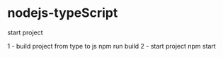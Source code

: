# nodejs-typeScript
start project 

1 - build project from type to js
npm run build
2 - start project 
npm start
